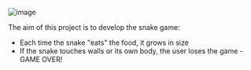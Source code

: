 ![image](https://github.com/Henryk-Raskovisch/Snake_game/assets/144486400/3d893149-d29d-4622-a892-4f6b25328f0d)



The aim of this project is to develop the snake game:
- Each time the snake "eats" the food, it grows in size
- If the snake touches walls or its own body, the user loses the game - GAME OVER!


